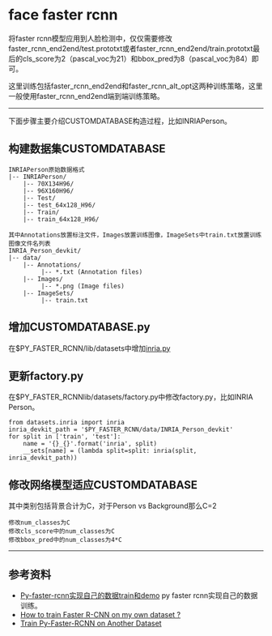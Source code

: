 # face faster rcnn

将faster rcnn模型应用到人脸检测中，仅仅需要修改faster_rcnn_end2end/test.prototxt或者faster_rcnn_end2end/train.prototxt最后的cls_score为2（pascal_voc为21）和bbox_pred为8（pascal_voc为84）即可。

这里训练包括faster_rcnn_end2end和faster_rcnn_alt_opt这两种训练策略，这里一般使用faster_rcnn_end2end端到端训练策略。


---

下面步骤主要介绍CUSTOMDATABASE构造过程，比如INRIAPerson。

## 构建数据集CUSTOMDATABASE

```
INRIAPerson原始数据格式
|-- INRIAPerson/
    |-- 70X134H96/
    |-- 96X160H96/
    |-- Test/
    |-- test_64x128_H96/
    |-- Train/
    |-- train_64x128_H96/
```

```
其中Annotations放置标注文件，Images放置训练图像，ImageSets中train.txt放置训练图像文件名列表
INRIA_Person_devkit/
|-- data/
    |-- Annotations/
         |-- *.txt (Annotation files)
    |-- Images/
         |-- *.png (Image files)
    |-- ImageSets/
         |-- train.txt
```

## 增加CUSTOMDATABASE.py

在$PY_FASTER_RCNN/lib/datasets中增加[inria.py](https://github.com/deboc/py-faster-rcnn/blob/master/lib/datasets/inria.py)

## 更新factory.py

在$PY_FASTER_RCNNlib/datasets/factory.py中修改factory.py，比如INRIA Person。

```
from datasets.inria import inria
inria_devkit_path = '$PY_FASTER_RCNN/data/INRIA_Person_devkit'
for split in ['train', 'test']:
    name = '{}_{}'.format('inria', split)
    __sets[name] = (lambda split=split: inria(split, inria_devkit_path))
```


## 修改网络模型适应CUSTOMDATABASE

其中类别包括背景合计为C，对于Person vs Background那么C=2

```
修改num_classes为C
修改cls_score中的num_classes为C
修改bbox_pred中的num_classes为4*C
```


---
## 参考资料

- [Py-faster-rcnn实现自己的数据train和demo](https://blog.csdn.net/samylee/article/details/51201744) py faster rcnn实现自己的数据训练。
- [How to train Faster R-CNN on my own dataset ?](https://github.com/rbgirshick/py-faster-rcnn/issues/243)
- [Train Py-Faster-RCNN on Another Dataset](https://github.com/deboc/py-faster-rcnn/tree/master/help)
